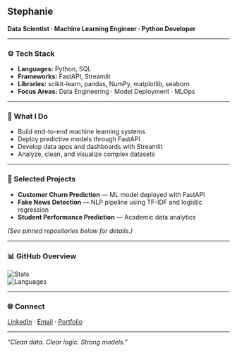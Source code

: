 ## Stephanie

**Data Scientist · Machine Learning Engineer · Python Developer**  

---

### ⚙️ Tech Stack  
- **Languages:** Python, SQL  
- **Frameworks:** FastAPI, Streamlit  
- **Libraries:** scikit-learn, pandas, NumPy, matplotlib, seaborn  
- **Focus Areas:** Data Engineering · Model Deployment · MLOps  

---

### 🚀 What I Do  
- Build end-to-end machine learning systems  
- Deploy predictive models through FastAPI  
- Develop data apps and dashboards with Streamlit  
- Analyze, clean, and visualize complex datasets  

---

### 🧩 Selected Projects  
- **Customer Churn Prediction** — ML model deployed with FastAPI  
- **Fake News Detection** — NLP pipeline using TF-IDF and logistic regression  
- **Student Performance Prediction** — Academic data analytics  

*(See pinned repositories below for details.)*  

---

### 📊 GitHub Overview  
![Stats](https://github-readme-stats.vercel.app/api?username=illostephanie4&show_icons=false&hide_border=true&theme=transparent)  
![Languages](https://github-readme-stats.vercel.app/api/top-langs/?username=illostephanie4&layout=compact&hide_border=true&theme=transparent)  

---

### 🌐 Connect  
[LinkedIn](#) · [Email](#) · [Portfolio](#)  

---

*“Clean data. Clear logic. Strong models.”*
<!--
**illostephanie4/illostephanie4** is a ✨ _special_ ✨ repository because its `README.md` (this file) appears on your GitHub profile.

Here are some ideas to get you started:

- 🔭 I’m currently working on ...
- 🌱 I’m currently learning ...
- 👯 I’m looking to collaborate on ...
- 🤔 I’m looking for help with ...
- 💬 Ask me about ...
- 📫 How to reach me: ...
- 😄 Pronouns: ...
- ⚡ Fun fact: ...
-->

